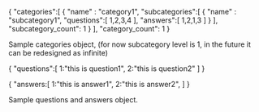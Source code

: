 {
    "categories":[
        {
            "name" : "category1",
            "subcategories":[
                {
                    "name" : "subcategory1",
                    "questions":[
                        1,2,3,4
                    ],
                    "answers":[
                        1,2,1,3
                    ]
                }
            ],
            "subcategory_count": 1
        }
    ],
    "category_count": 1
}


Sample categories object, (for now subcategory level is 1, in the future it can be redesigned as infinite)


{
    "questions":[
        1:"this is question1",
        2:"this is question2"
    ]
}

{
    "answers:[
        1:"this is answer1",
        2:"this is answer2",
    ]
}

Sample questions and answers object.